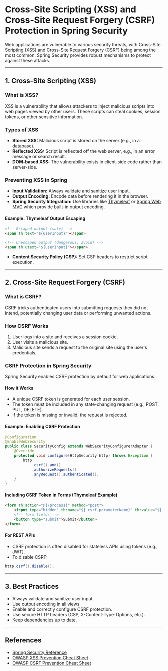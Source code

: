 # Cross-Site Scripting (XSS) and Cross-Site Request Forgery (CSRF) Protection in Spring Security

Web applications are vulnerable to various security threats, with Cross-Site Scripting (XSS) and Cross-Site Request Forgery (CSRF) being among the most common. Spring Security provides robust mechanisms to protect against these attacks.

---

## 1. Cross-Site Scripting (XSS)

### What is XSS?

XSS is a vulnerability that allows attackers to inject malicious scripts into web pages viewed by other users. These scripts can steal cookies, session tokens, or other sensitive information.

### Types of XSS

- **Stored XSS:** Malicious script is stored on the server (e.g., in a database).
- **Reflected XSS:** Script is reflected off the web server, e.g., in an error message or search result.
- **DOM-based XSS:** The vulnerability exists in client-side code rather than server-side.

### Preventing XSS in Spring

- **Input Validation:** Always validate and sanitize user input.
- **Output Encoding:** Encode data before rendering it in the browser.
- **Spring Security Integration:** Use libraries like [Thymeleaf](https://www.thymeleaf.org/) or [Spring Web MVC](https://docs.spring.io/spring-framework/docs/current/reference/html/web.html) which provide built-in output encoding.

#### Example: Thymeleaf Output Escaping

```html
<!-- Escaped output (safe) -->
<span th:text="${userInput}"></span>

<!-- Unescaped output (dangerous, avoid) -->
<span th:utext="${userInput}"></span>
```

- **Content Security Policy (CSP):** Set CSP headers to restrict script execution.

---

## 2. Cross-Site Request Forgery (CSRF)

### What is CSRF?

CSRF tricks authenticated users into submitting requests they did not intend, potentially changing user data or performing unwanted actions.

### How CSRF Works

1. User logs into a site and receives a session cookie.
2. User visits a malicious site.
3. Malicious site sends a request to the original site using the user's credentials.

### CSRF Protection in Spring Security

Spring Security enables CSRF protection by default for web applications.

#### How it Works

- A unique CSRF token is generated for each user session.
- The token must be included in any state-changing request (e.g., POST, PUT, DELETE).
- If the token is missing or invalid, the request is rejected.

#### Example: Enabling CSRF Protection

```java
@Configuration
@EnableWebSecurity
public class SecurityConfig extends WebSecurityConfigurerAdapter {
    @Override
    protected void configure(HttpSecurity http) throws Exception {
        http
            .csrf().and()
            .authorizeRequests()
            .anyRequest().authenticated();
    }
}
```

#### Including CSRF Token in Forms (Thymeleaf Example)

```html
<form th:action="@{/process}" method="post">
    <input type="hidden" th:name="${_csrf.parameterName}" th:value="${_csrf.token}" />
    <!-- form fields -->
    <button type="submit">Submit</button>
</form>
```

#### For REST APIs

- CSRF protection is often disabled for stateless APIs using tokens (e.g., JWT).
- To disable CSRF:

```java
http.csrf().disable();
```

---

## 3. Best Practices

- Always validate and sanitize user input.
- Use output encoding in all views.
- Enable and correctly configure CSRF protection.
- Use secure HTTP headers (CSP, X-Content-Type-Options, etc.).
- Keep dependencies up to date.

---

## References

- [Spring Security Reference](https://docs.spring.io/spring-security/site/docs/current/reference/html5/)
- [OWASP XSS Prevention Cheat Sheet](https://cheatsheetseries.owasp.org/cheatsheets/Cross_Site_Scripting_Prevention_Cheat_Sheet.html)
- [OWASP CSRF Prevention Cheat Sheet](https://cheatsheetseries.owasp.org/cheatsheets/Cross-Site_Request_Forgery_Prevention_Cheat_Sheet.html)
